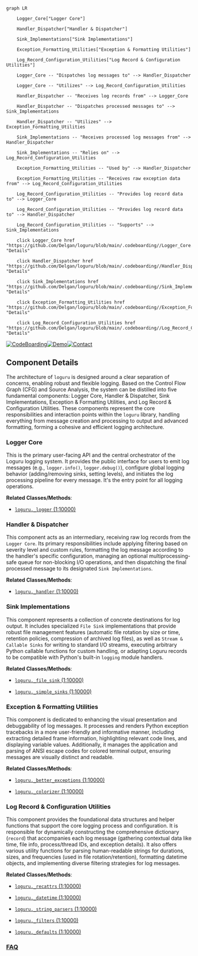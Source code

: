 ```mermaid

graph LR

    Logger_Core["Logger Core"]

    Handler_Dispatcher["Handler & Dispatcher"]

    Sink_Implementations["Sink Implementations"]

    Exception_Formatting_Utilities["Exception & Formatting Utilities"]

    Log_Record_Configuration_Utilities["Log Record & Configuration Utilities"]

    Logger_Core -- "Dispatches log messages to" --> Handler_Dispatcher

    Logger_Core -- "Utilizes" --> Log_Record_Configuration_Utilities

    Handler_Dispatcher -- "Receives log records from" --> Logger_Core

    Handler_Dispatcher -- "Dispatches processed messages to" --> Sink_Implementations

    Handler_Dispatcher -- "Utilizes" --> Exception_Formatting_Utilities

    Sink_Implementations -- "Receives processed log messages from" --> Handler_Dispatcher

    Sink_Implementations -- "Relies on" --> Log_Record_Configuration_Utilities

    Exception_Formatting_Utilities -- "Used by" --> Handler_Dispatcher

    Exception_Formatting_Utilities -- "Receives raw exception data from" --> Log_Record_Configuration_Utilities

    Log_Record_Configuration_Utilities -- "Provides log record data to" --> Logger_Core

    Log_Record_Configuration_Utilities -- "Provides log record data to" --> Handler_Dispatcher

    Log_Record_Configuration_Utilities -- "Supports" --> Sink_Implementations

    click Logger_Core href "https://github.com/Delgan/loguru/blob/main/.codeboarding//Logger_Core.md" "Details"

    click Handler_Dispatcher href "https://github.com/Delgan/loguru/blob/main/.codeboarding//Handler_Dispatcher.md" "Details"

    click Sink_Implementations href "https://github.com/Delgan/loguru/blob/main/.codeboarding//Sink_Implementations.md" "Details"

    click Exception_Formatting_Utilities href "https://github.com/Delgan/loguru/blob/main/.codeboarding//Exception_Formatting_Utilities.md" "Details"

    click Log_Record_Configuration_Utilities href "https://github.com/Delgan/loguru/blob/main/.codeboarding//Log_Record_Configuration_Utilities.md" "Details"

```

[![CodeBoarding](https://img.shields.io/badge/Generated%20by-CodeBoarding-9cf?style=flat-square)](https://github.com/CodeBoarding/GeneratedOnBoardings)[![Demo](https://img.shields.io/badge/Try%20our-Demo-blue?style=flat-square)](https://www.codeboarding.org/demo)[![Contact](https://img.shields.io/badge/Contact%20us%20-%20contact@codeboarding.org-lightgrey?style=flat-square)](mailto:contact@codeboarding.org)



## Component Details



The architecture of `loguru` is designed around a clear separation of concerns, enabling robust and flexible logging. Based on the Control Flow Graph (CFG) and Source Analysis, the system can be distilled into five fundamental components: Logger Core, Handler & Dispatcher, Sink Implementations, Exception & Formatting Utilities, and Log Record & Configuration Utilities. These components represent the core responsibilities and interaction points within the `loguru` library, handling everything from message creation and processing to output and advanced formatting, forming a cohesive and efficient logging architecture.



### Logger Core

This is the primary user-facing API and the central orchestrator of the Loguru logging system. It provides the public interface for users to emit log messages (e.g., `logger.info()`, `logger.debug()`), configure global logging behavior (adding/removing sinks, setting levels), and initiates the log processing pipeline for every message. It's the entry point for all logging operations.





**Related Classes/Methods**:



- <a href="https://github.com/Delgan/loguru/blob/master/loguru/_logger.py#L1-L10000" target="_blank" rel="noopener noreferrer">`loguru._logger` (1:10000)</a>





### Handler & Dispatcher

This component acts as an intermediary, receiving raw log records from the `Logger Core`. Its primary responsibilities include applying filtering based on severity level and custom rules, formatting the log message according to the handler's specific configuration, managing an optional multiprocessing-safe queue for non-blocking I/O operations, and then dispatching the final processed message to its designated `Sink Implementations`.





**Related Classes/Methods**:



- <a href="https://github.com/Delgan/loguru/blob/master/loguru/_handler.py#L1-L10000" target="_blank" rel="noopener noreferrer">`loguru._handler` (1:10000)</a>





### Sink Implementations

This component represents a collection of concrete destinations for log output. It includes specialized `File Sink` implementations that provide robust file management features (automatic file rotation by size or time, retention policies, compression of archived log files), as well as `Stream & Callable Sinks` for writing to standard I/O streams, executing arbitrary Python callable functions for custom handling, or adapting Loguru records to be compatible with Python's built-in `logging` module handlers.





**Related Classes/Methods**:



- <a href="https://github.com/Delgan/loguru/blob/master/loguru/_file_sink.py#L1-L10000" target="_blank" rel="noopener noreferrer">`loguru._file_sink` (1:10000)</a>

- <a href="https://github.com/Delgan/loguru/blob/master/loguru/_simple_sinks.py#L1-L10000" target="_blank" rel="noopener noreferrer">`loguru._simple_sinks` (1:10000)</a>





### Exception & Formatting Utilities

This component is dedicated to enhancing the visual presentation and debuggability of log messages. It processes and renders Python exception tracebacks in a more user-friendly and informative manner, including extracting detailed frame information, highlighting relevant code lines, and displaying variable values. Additionally, it manages the application and parsing of ANSI escape codes for colored terminal output, ensuring messages are visually distinct and readable.





**Related Classes/Methods**:



- <a href="https://github.com/Delgan/loguru/blob/master/loguru/_better_exceptions.py#L1-L10000" target="_blank" rel="noopener noreferrer">`loguru._better_exceptions` (1:10000)</a>

- <a href="https://github.com/Delgan/loguru/blob/master/loguru/_colorizer.py#L1-L10000" target="_blank" rel="noopener noreferrer">`loguru._colorizer` (1:10000)</a>





### Log Record & Configuration Utilities

This component provides the foundational data structures and helper functions that support the core logging process and configuration. It is responsible for dynamically constructing the comprehensive dictionary (`record`) that accompanies each log message (gathering contextual data like time, file info, process/thread IDs, and exception details). It also offers various utility functions for parsing human-readable strings for durations, sizes, and frequencies (used in file rotation/retention), formatting datetime objects, and implementing diverse filtering strategies for log messages.





**Related Classes/Methods**:



- <a href="https://github.com/Delgan/loguru/blob/master/loguru/_recattrs.py#L1-L10000" target="_blank" rel="noopener noreferrer">`loguru._recattrs` (1:10000)</a>

- <a href="https://github.com/Delgan/loguru/blob/master/loguru/_datetime.py#L1-L10000" target="_blank" rel="noopener noreferrer">`loguru._datetime` (1:10000)</a>

- <a href="https://github.com/Delgan/loguru/blob/master/loguru/_string_parsers.py#L1-L10000" target="_blank" rel="noopener noreferrer">`loguru._string_parsers` (1:10000)</a>

- <a href="https://github.com/Delgan/loguru/blob/master/loguru/_filters.py#L1-L10000" target="_blank" rel="noopener noreferrer">`loguru._filters` (1:10000)</a>

- <a href="https://github.com/Delgan/loguru/blob/master/loguru/_defaults.py#L1-L10000" target="_blank" rel="noopener noreferrer">`loguru._defaults` (1:10000)</a>









### [FAQ](https://github.com/CodeBoarding/GeneratedOnBoardings/tree/main?tab=readme-ov-file#faq)
